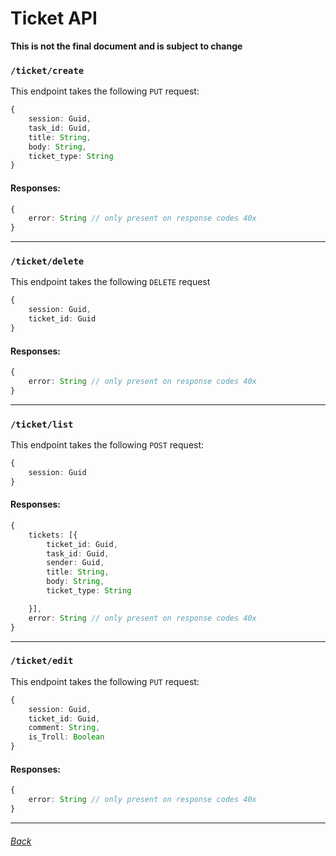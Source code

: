 # Ticket API

**This is not the final document and is subject to change**

### `/ticket/create`
This endpoint takes the following  `PUT` request:
```ts
{
    session: Guid,
    task_id: Guid,
    title: String,
    body: String,
    ticket_type: String
}
```

#### Responses:

```ts
{
    error: String // only present on response codes 40x
}
```

---
### `/ticket/delete`
This endpoint takes the following `DELETE` request

```ts
{
    session: Guid,
    ticket_id: Guid
}
```

#### Responses:

```ts
{
    error: String // only present on response codes 40x
}
```

---
### `/ticket/list`

This endpoint takes the following  `POST` request:

```ts
{
    session: Guid
}
```
#### Responses:

```ts
{
    tickets: [{
        ticket_id: Guid,
        task_id: Guid,
        sender: Guid,
        title: String,
        body: String,
        ticket_type: String

    }],
    error: String // only present on response codes 40x
}
```

---

### `/ticket/edit`

This endpoint takes the following `PUT` request:

```ts
{
    session: Guid,
    ticket_id: Guid,
    comment: String,
    is_Troll: Boolean
}
```

#### Responses:

```ts
{
    error: String // only present on response codes 40x
}
```

---

###### [Back](../README.md)
